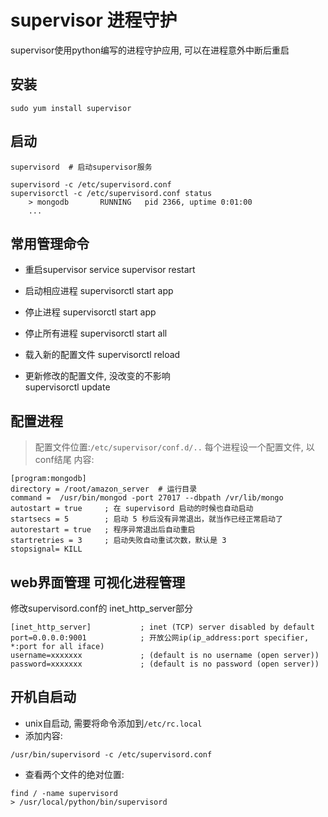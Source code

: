 # supervisor 进程守护

supervisor使用python编写的进程守护应用, 可以在进程意外中断后重启

## 安装
```
sudo yum install supervisor
```

## 启动

```
supervisord  # 启动supervisor服务

supervisord -c /etc/supervisord.conf
supervisorctl -c /etc/supervisord.conf status
    > mongodb       RUNNING   pid 2366, uptime 0:01:00
    ...
```

## 常用管理命令

- 重启supervisor
    service supervisor restart
    
- 启动相应进程
    supervisorctl start app
    
- 停止进程
    supervisorctl start app

- 停止所有进程
    supervisorctl start all
    
- 载入新的配置文件
    supervisorctl reload

- 更新修改的配置文件, 没改变的不影响   
    supervisorctl update


## 配置进程

> 配置文件位置:```/etc/supervisor/conf.d/..```
> 每个进程设一个配置文件, 以conf结尾
> 内容:
```
[program:mongodb]
directory = /root/amazon_server  # 运行目录
command =  /usr/bin/mongod -port 27017 --dbpath /vr/lib/mongo
autostart = true     ; 在 supervisord 启动的时候也自动启动
startsecs = 5        ; 启动 5 秒后没有异常退出，就当作已经正常启动了
autorestart = true   ; 程序异常退出后自动重启
startretries = 3     ; 启动失败自动重试次数，默认是 3
stopsignal= KILL
```

    
## web界面管理 可视化进程管理

修改supervisord.conf的 inet_http_server部分

```
[inet_http_server]           ; inet (TCP) server disabled by default
port=0.0.0.0:9001            ; 开放公网ip(ip_address:port specifier, *:port for all iface)
username=xxxxxxx             ; (default is no username (open server))
password=xxxxxxx             ; (default is no password (open server))
```

## 开机自启动

- unix自启动, 需要将命令添加到```/etc/rc.local```  
- 添加内容: 
```
/usr/bin/supervisord -c /etc/supervisord.conf
```

- 查看两个文件的绝对位置: 
```
find / -name supervisord
> /usr/local/python/bin/supervisord
```

